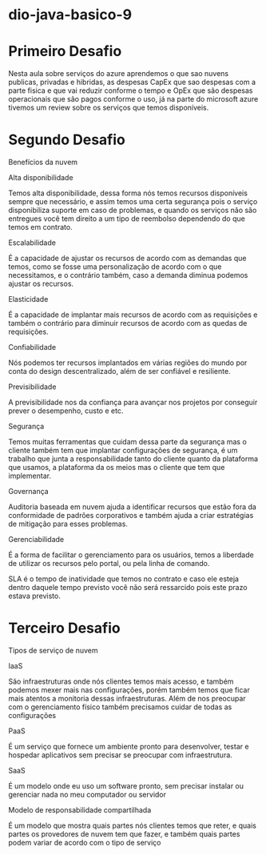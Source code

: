 # dio-java-basico-9

# Primeiro Desafio 
Nesta aula sobre serviços do azure aprendemos o que sao nuvens publicas, privadas e hibridas, as despesas CapEx que sao despesas com a parte fisica e que vai reduzir conforme o tempo e OpEx que são despesas operacionais que são pagos conforme o uso, já na parte do microsoft azure tivemos um review sobre os serviços que temos disponíveis. 
# Segundo Desafio
Benefícios da nuvem 

Alta disponibilidade 

Temos alta disponibilidade, dessa forma nós temos recursos disponíveis sempre que necessário, e assim temos uma certa segurança pois o serviço disponibiliza suporte em caso de problemas, e quando os serviços não são entregues você tem direito a um tipo de reembolso dependendo do que temos em contrato.

Escalabilidade 

É a capacidade de ajustar os recursos de acordo com as demandas que temos, como se fosse uma personalização de acordo com o que necessitamos, e o contrário também, caso a demanda diminua podemos ajustar os recursos. 

Elasticidade 

É a capacidade de implantar mais recursos de acordo com as requisições e também o contrário para diminuir recursos de acordo com as quedas de requisições.

Confiabilidade 

Nós podemos ter recursos implantados em várias regiões do mundo por conta do design descentralizado, além de ser confiável e resiliente.

Previsibilidade 

A previsibilidade nos da confiança para avançar nos projetos por conseguir prever o desempenho, custo e etc. 

Segurança

Temos muitas ferramentas que cuidam dessa parte da segurança mas o cliente também tem que implantar configurações de segurança, é um trabalho que junta a responsabilidade tanto do cliente quanto da plataforma que usamos, a plataforma da os meios mas o cliente que tem que implementar. 

Governança 

Auditoria baseada em nuvem ajuda a identificar recursos que estão fora da conformidade de padrões corporativos e também ajuda a criar estratégias de mitigação para esses problemas.


Gerenciabilidade

É a forma de facilitar o gerenciamento para os usuários, temos a liberdade de utilizar os recursos pelo portal, ou pela linha de comando.


SLA é o tempo de inatividade que temos no contrato e caso ele esteja dentro daquele tempo previsto você não será ressarcido pois este prazo estava previsto.

# Terceiro Desafio 

Tipos de serviço de nuvem


IaaS

São infraestruturas onde nós clientes temos mais acesso, e também podemos mexer mais nas configurações, porém também temos que ficar mais atentos a monitoria dessas infraestruturas. Além de nos preocupar com o gerenciamento físico também precisamos cuidar de todas as configurações 


PaaS

É um serviço que fornece um ambiente pronto para desenvolver, testar e hospedar aplicativos sem precisar se preocupar com infraestrutura.


SaaS

É um modelo onde eu uso um software pronto, sem precisar instalar ou gerenciar nada no meu computador ou servidor


Modelo de responsabilidade compartilhada

É um modelo que mostra quais partes nós clientes temos que reter, e quais partes os provedores de nuvem tem que fazer, e também quais partes podem variar de acordo com o tipo de serviço 

